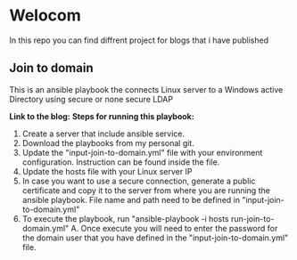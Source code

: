 # Welocom 
In this repo you can find diffrent project for blogs that i have published 

## Join to domain
This is an ansible playbook the connects Linux server to a Windows active Directory using secure or none secure LDAP

**Link to the blog:**
**Steps for running this playbook:**
1. Create a server that include ansible service. 
2. Download the playbooks from my personal git.
3. Update the "input-join-to-domain.yml" file with your environment configuration. Instruction can be found inside the file. 
4. Update the hosts file with your Linux server IP
5. In case you want to use a secure connection, generate a public certificate and copy it to the server from where you are running the ansible playbook. File name and path need to be defined in "input-join-to-domain.yml"
6. To execute the playbook, run "ansible-playbook -i hosts run-join-to-domain.yml"
    A. Once  execute you will need to enter the password for the domain user that you have defined in the "input-join-to-domain.yml" file.
